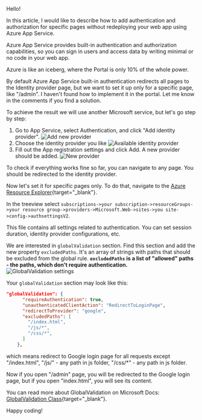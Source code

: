 Hello!

In this article, I would like to describe how to add authentication and authorization for specific pages without redeploying your web app using Azure App Service.

Azure App Service provides built-in authentication and authorization capabilities, so you can sign in users and access data by writing minimal or no code in your web app.

Azure is like an iceberg, where the Portal is only 10% of the whole power.

By default Azure App Service built-in authentication redirects all pages to the Identity provider page, but we want to set it up only for a specific page, like "/admin". I haven't found how to implement it in the portal. Let me know in the comments if you find a solution.

To achieve the result we will use another Microsoft service, but let's go step by step:

1. Go to App Service, select Authentication, and click "Add identity provider".
![Add new provider](https://ik.imagekit.io/VladislavAntonyuk/vladislavantonyuk/articles/18/14-1.png)
1. Choose the identity provider you like
![Available identity provider](https://ik.imagekit.io/VladislavAntonyuk/vladislavantonyuk/articles/18/14-2.png)
1. Fill out the App registration settings and click Add. A new provider should be added.
![New provider](https://ik.imagekit.io/VladislavAntonyuk/vladislavantonyuk/articles/18/14-3.png)

To check if everything works fine so far, you can navigate to any page. You should be redirected to the identity provider.

Now let's set it for specific pages only. To do that, navigate to the [Azure Resource Explorer](https://resources.azure.com/){target="_blank"}.

In the treeview select `subscriptions->your subscription->resourceGroups->your resource group->providers->Microsoft.Web->sites->you site->config->authsettingsV2`.

This file contains all settings related to authentication. You can set session duration, identity provider configurations, etc.

We are interested in `globalValidation` section. Find this section and add the new property `excludedPaths`. It's an array of strings with paths that should be excluded from the global rule. **`excludedPaths` is a list of "allowed" paths - the paths, which don't require authentication.**
![GlobalValidation settings](https://ik.imagekit.io/VladislavAntonyuk/vladislavantonyuk/articles/18/14-4.png)

Your `globalValidation` section may look like this:
```json
"globalValidation": {
      "requireAuthentication": true,
      "unauthenticatedClientAction": "RedirectToLoginPage",
      "redirectToProvider": "google",
      "excludedPaths": [
        "/index.html",
        "/js/*",
        "/css/*",
      ]
    },
```
which means redirect to Google login page for all requests except "/index.html", "/js/" - any path in js folder, "/css/*" - any path in js folder.

Now if you open "/admin" page, you will be redirected to the Google login page, but if you open "index.html", you will see its content.

You can read more about GlobalValidation on Microsoft Docs: [GlobalValidation Class](https://docs.microsoft.com/en-us/dotnet/api/microsoft.azure.management.websites.models.globalvalidation?view=azure-dotnet){target="_blank"}.

Happy coding!
